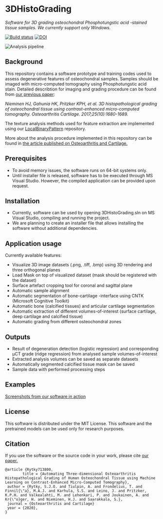 # 3DHistoGrading

*Software for 3D grading osteochondral Phosphotungstic acid -stained tissue samples. We currently support only Windows.*

[![Build status](https://ci.appveyor.com/api/projects/status/6lbb2719xekk5rrx?svg=true "Build status")](https://ci.appveyor.com/project/sarytky/3dhistograding)
[![DOI](https://zenodo.org/badge/144540603.svg)](https://zenodo.org/badge/latestdoi/144540603)

![Analysis pipeline](../master/training/documentation/flowchart.PNG)

 
## Background
This repository contains a software prototype and training codes used to assess degenerative features of osteochondral samples.
Samples should be imaged with micro-computed tomography using Phosphotungstic acid stain. 
Detailed describtion for imaging and grading procedure can be found from [our previous paper](https://doi.org/10.1016/j.joca.2017.05.021):
 
*Nieminen HJ, Gahunia HK, Pritzker KPH, et al. 
3D histopathological grading of osteochondral tissue using contrast-enhanced micro-computed tomography. 
Osteoarthritis Cartilage. 2017;25(10):1680-1689.*

The texture analysis methods used for feature extraction are implemented using our [LocalBinaryPattern](https://github.com/MIPT-Oulu/LocalBinaryPattern) repository.

More about the analysis procedure implemented in this repository can be found in [the article published on Osteoarthritis and Cartilage.](https://doi.org/10.1016/j.joca.2020.05.002)

 
## Prerequisites
* To avoid memory issues, the software runs on 64-bit systems only. 
* Until installer file is released, software has to be executed through MS Visual Studio. However, the compiled application can be provided upon request.


## Installation
* Currently, software can be used by opening 3DHistoGrading.sln on MS Visual Studio, compiling and running the project.
* We are planning to create an installer file that allows installing the software without additional dependencies.

## Application usage
Currently available features:
* Visualize 3D image datasets (.png, .tiff, .bmp) using 3D rendering and three orthogonal planes
* Load Mask on top of visualized dataset (mask should be registered with the dataset)
* Surface artefact cropping tool for coronal and sagittal plane
* Automatic sample alignment
* Automatic segmentation of bone-cartilage -interface using CNTK (Microsoft Cognitive Toolkit)
* Automatic bone (calcified tissues) and articular cartilage segmentation
* Automatic extraction of different volumes-of-interest (surface cartilage, deep cartilage and calcified tissue)
* Automatic grading from different osteochondral zones

## Outputs
* Result of degeneration detection (logistic regression) and corresponding µCT grade (ridge regression) from analysed sample volumes-of-interest
* Extracted analysis volumes can be saved as separate datasets
* Automatically segmented calcified tissue mask can be saved
* Sample data with performed processing steps

## Examples
[Screenshots from our software in action](https://github.com/MIPT-Oulu/3D-Histo-Grading/blob/master/pictures/examples.md)

## License
This software is distributed under the MIT License. This software and the pretrained models can be used only for research purposes.

## Citation
If you use the software or the source code in your work, please cite [our paper.](https://doi.org/10.1016/j.joca.2020.05.002)

```
@article {Rytky713800,
		title = {Automating Three-dimensional Osteoarthritis Histopathological Grading of Human Osteochondral Tissue using Machine Learning on Contrast-Enhanced Micro-Computed Tomography},
 author = {Rytky, S.J.O. and Tiulpin, A. and Frondelius, T. and Finnil{\"a}, M.A.J. and Karhula, S.S. and Leino, J. and Pritzker, K.P.H. and Valkealahti, M. and Lehenkari, P. and Joukainen, A. and Kr{\"o}ger, H. and Nieminen, H.J. and Saarakkala, S.},
 journal = {Osteoarthritis and Cartilage}
 year = {2020},
}
```
